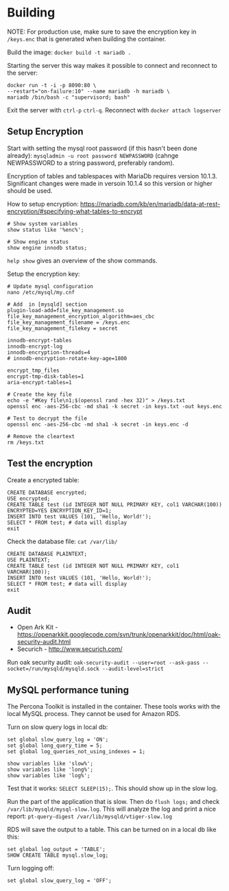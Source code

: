 Building
=======

NOTE: For production use, make sure to save the encryption key in `/keys.enc` that is generated when building
the container.

Build the image: `docker build -t mariadb .`

Starting the server this way makes it possible to connect and reconnect to the
server:

    docker run -t -i -p 8090:80 \
    --restart="on-failure:10" --name mariadb -h mariadb \
    mariadb /bin/bash -c "supervisord; bash"

Exit the server with `ctrl-p` `ctrl-q`. Reconnect with `docker attach logserver`


Setup Encryption
---------------

Start with setting the mysql root password (if this hasn't been done already):
`mysqladmin -u root password NEWPASSWORD` (cahnge NEWPASSWORD to a string password, preferably random).

Encryption of tables and tablespaces with MariaDb requires version 10.1.3. Significant changes 
were made in versoin 10.1.4 so this version or higher should be used.

How to setup encryption: https://mariadb.com/kb/en/mariadb/data-at-rest-encryption/#specifying-what-tables-to-encrypt

```
# Show system variables
show status like '%enc%';

# Show engine status
show engine innodb status;
```

`help show` gives an overview of the show commands.

Setup the encryption key:

```
# Update mysql configuration
nano /etc/mysql/my.cnf

# Add  in [mysqld] section
plugin-load-add=file_key_management.so
file_key_management_encryption_algorithm=aes_cbc
file_key_management_filename = /keys.enc
file_key_management_filekey = secret

innodb-encrypt-tables
innodb-encrypt-log
innodb-encryption-threads=4
# innodb-encryption-rotate-key-age=1800

encrypt_tmp_files
encrypt-tmp-disk-tables=1
aria-encrypt-tables=1

# Create the key file
echo -e "#Key file\n1;$(openssl rand -hex 32)" > /keys.txt
openssl enc -aes-256-cbc -md sha1 -k secret -in keys.txt -out keys.enc

# Test to decrypt the file
openssl enc -aes-256-cbc -md sha1 -k secret -in keys.enc -d

# Remove the cleartext
rm /keys.txt
```



Test the encryption
-------------------

Create a encrypted table:

```
CREATE DATABASE encrypted; 
USE encrypted; 
CREATE TABLE test (id INTEGER NOT NULL PRIMARY KEY, col1 VARCHAR(100)) ENCRYPTED=YES ENCRYPTION_KEY_ID=1; 
INSERT INTO test VALUES (101, 'Hello, World!'); 
SELECT * FROM test; # data will display 
exit
```

Check the database file: `cat /var/lib/`


```
CREATE DATABASE PLAINTEXT;
USE PLAINTEXT;
CREATE TABLE test (id INTEGER NOT NULL PRIMARY KEY, col1 VARCHAR(100));
INSERT INTO test VALUES (101, 'Hello, World!');
SELECT * FROM test; # data will display
exit
```


Audit
-----


* Open Ark Kit - https://openarkkit.googlecode.com/svn/trunk/openarkkit/doc/html/oak-security-audit.html
* Securich - http://www.securich.com/ 

Run oak security audit: `oak-security-audit --user=root --ask-pass --socket=/run/mysqld/mysqld.sock --audit-level=strict`



MySQL performance tuning
------------------------

The Percona Toolkit is installed in the container. These tools works with the
local MySQL process. They cannot be used for Amazon RDS.

Turn on slow query logs in local db:

    set global slow_query_log = 'ON';
    set global long_query_time = 5;
    set global log_queries_not_using_indexes = 1;

    show variables like 'slow%';
    show variables like 'long%';
    show variables like 'log%';

Test that it works:  `SELECT SLEEP(15);`. This should show up in the slow log.

Run the part of the application that is slow. Then do `flush logs;` and check
`/var/lib/mysqld/mysql-slow.log`. This will analyze the log and print a nice
report: `pt-query-digest /var/lib/mysqld/vtiger-slow.log`

RDS will save the output to a table. This can be turned on in a local db like
this:

    set global log_output = 'TABLE';
    SHOW CREATE TABLE mysql.slow_log;

Turn logging off:

    set global slow_query_log = 'OFF';
